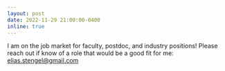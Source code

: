 ```yaml
---
layout: post
date: 2022-11-29 21:00:00-0400
inline: true
---
```


I am on the job market for faculty, postdoc, and industry positions! Please reach out if know of a role that would be a good fit for me: elias.stengel@gmail.com

